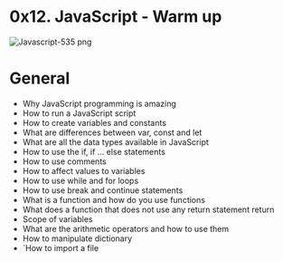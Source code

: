 # 0x12. JavaScript - Warm up

![Javascript-535 png](https://github.com/Official0mega/alx-higher_level_programming/assets/122806822/9d7984da-c0ab-428c-8588-886e71c75d2f)


# General
* Why JavaScript programming is amazing
* How to run a JavaScript script
* How to create variables and constants
* What are differences between var, const and let
* What are all the data types available in JavaScript
* How to use the if, if ... else statements
* How to use comments
* How to affect values to variables
* How to use while and for loops
* How to use break and continue statements
* What is a function and how do you use functions
* What does a function that does not use any return statement return
* Scope of variables
* What are the arithmetic operators and how to use them
* How to manipulate dictionary
* `How to import a file
